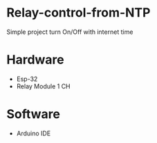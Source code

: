 # Relay-control-from-NTP
Simple project turn On/Off with internet time

# Hardware
- Esp-32
- Relay Module 1 CH

# Software
- Arduino IDE
